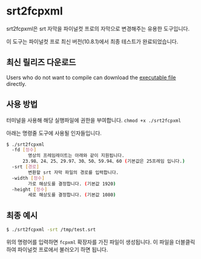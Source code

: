 # srt2fcpxml
srt2fcpxml은 srt 자막을 파이널컷 프로의 자막으로 변경해주는 유용한 도구입니다.

이 도구는 파이널컷 프로 최신 버전(10.8.1)에서 최종 테스트가 완료되었습니다.


## 최신 릴리즈 다운로드
Users who do not want to compile can download the [executable file](https://github.com/GanymedeNil/srt2fcpxml/releases) directly.

## 사용 방법
터미널을 사용해 해당 실행파일에 권한을 부여합니다. `chmod +x ./srt2fcpxml`

아래는 명령줄 도구에 사용될 인자들입니다.

```bash
$ ./srt2fcpxml
  -fd [정수]
    	영상의 프레임레이트는 아래와 같이 지원됩니다.
      23.98、24、25、29.97、30、50、59.94、60 (기본값은 25프레임 입니다.)
  -srt [경로]
    	변환할 srt 자막 파일의 경로를 입력합니다.
  -width [정수]
        가로 해상도를 결정합니다. (기본값 1920)
  -height [정수]
        세로 해상도를 결정합니다. (기본값 1080)
```

## 최종 예시

```bash
$ ./srt2fcpxml -srt /tmp/test.srt
```
위의 명령어를 입력하면 `fcpxml` 확장자를 가진 파일이 생성됩니다. 이 파일을 더블클릭하여 파이널컷 프로에서 불러오기 하면 됩니다.
